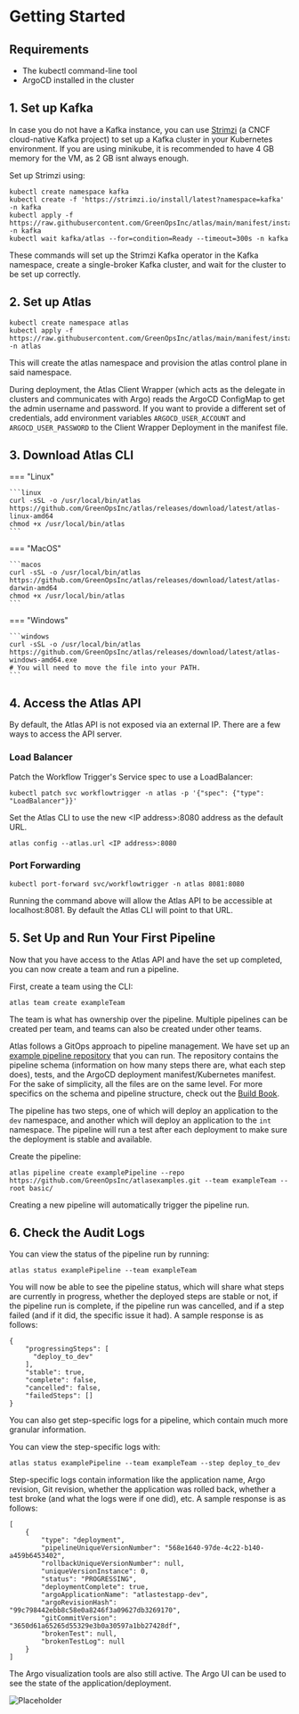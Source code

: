 # Getting Started

## Requirements

- The kubectl command-line tool
- ArgoCD installed in the cluster

## 1. Set up Kafka

In case you do not have a Kafka instance, you can use [Strimzi](https://strimzi.io/) (a CNCF cloud-native Kafka project) to set up a Kafka cluster in your Kubernetes environment. If you are using minikube, it is recommended to have 4 GB memory for the VM, as 2 GB isnt always enough.

Set up Strimzi using:

    kubectl create namespace kafka
    kubectl create -f 'https://strimzi.io/install/latest?namespace=kafka' -n kafka
    kubectl apply -f https://raw.githubusercontent.com/GreenOpsInc/atlas/main/manifest/install/kafka.yaml -n kafka
    kubectl wait kafka/atlas --for=condition=Ready --timeout=300s -n kafka

These commands will set up the Strimzi Kafka operator in the Kafka namespace, create a single-broker Kafka cluster, and wait for the cluster to be set up correctly.

## 2. Set up Atlas

    kubectl create namespace atlas
    kubectl apply -f https://raw.githubusercontent.com/GreenOpsInc/atlas/main/manifest/install/atlas.yaml -n atlas

This will create the atlas namespace and provision the atlas control plane in said namespace.

During deployment, the Atlas Client Wrapper (which acts as the delegate in clusters and communicates with Argo) reads the ArgoCD ConfigMap to get the admin username and password. If you want to provide a different set of credentials, add environment variables `ARGOCD_USER_ACCOUNT` and `ARGOCD_USER_PASSWORD` to the Client Wrapper Deployment in the manifest file.

## 3. Download Atlas CLI

=== "Linux"

    ```linux
    curl -sSL -o /usr/local/bin/atlas https://github.com/GreenOpsInc/atlas/releases/download/latest/atlas-linux-amd64
    chmod +x /usr/local/bin/atlas
    ```

=== "MacOS"

    ```macos
    curl -sSL -o /usr/local/bin/atlas https://github.com/GreenOpsInc/atlas/releases/download/latest/atlas-darwin-amd64
    chmod +x /usr/local/bin/atlas
    ```

=== "Windows"

    ```windows
    curl -sSL -o /usr/local/bin/atlas https://github.com/GreenOpsInc/atlas/releases/download/latest/atlas-windows-amd64.exe
    # You will need to move the file into your PATH.
    ```

## 4. Access the Atlas API

By default, the Atlas API is not exposed via an external IP. There are a few ways to access the API server.

### Load Balancer

Patch the Workflow Trigger's Service spec to use a LoadBalancer:

    kubectl patch svc workflowtrigger -n atlas -p '{"spec": {"type": "LoadBalancer"}}'

Set the Atlas CLI to use the new <IP address\>:8080 address as the default URL.

    atlas config --atlas.url <IP address>:8080

### Port Forwarding

    kubectl port-forward svc/workflowtrigger -n atlas 8081:8080

Running the command above will allow the Atlas API to be accessible at localhost:8081. By default the Atlas CLI will point to that URL.

## 5. Set Up and Run Your First Pipeline

Now that you have access to the Atlas API and have the set up completed, you can now create a team and run a pipeline.

First, create a team using the CLI:

    atlas team create exampleTeam

The team is what has ownership over the pipeline. Multiple pipelines can be created per team, and teams can also be created under other teams.

Atlas follows a GitOps approach to pipeline management. We have set up an [example pipeline repository](https://github.com/GreenOpsInc/atlasexamples/tree/main/basic) that you can run. The repository contains the pipeline schema (information on how many steps there are, what each step does), tests, and the ArgoCD deployment manifest/Kubernetes manifest. For the sake of simplicity, all the files are on the same level. For more specifics on the schema and pipeline structure, check out the [Build Book](buildbook/step.md).

The pipeline has two steps, one of which will deploy an application to the `dev` namespace, and another which will deploy an application to the `int` namespace. The pipeline will run a test after each deployment to make sure the deployment is stable and available.

Create the pipeline:

    atlas pipeline create examplePipeline --repo https://github.com/GreenOpsInc/atlasexamples.git --team exampleTeam --root basic/

Creating a new pipeline will automatically trigger the pipeline run.

## 6. Check the Audit Logs

You can view the status of the pipeline run by running:

    atlas status examplePipeline --team exampleTeam

You will now be able to see the pipeline status, which will share what steps are currently in progress, whether the deployed steps are stable or not, if the pipeline run is complete, if the pipeline run was cancelled, and if a step failed (and if it did, the specific issue it had). A sample response is as follows:

    {
        "progressingSteps": [
          "deploy_to_dev"
        ],
        "stable": true,
        "complete": false,
        "cancelled": false,
        "failedSteps": []
    }

You can also get step-specific logs for a pipeline, which contain much more granular information.

You can view the step-specific logs with:

    atlas status examplePipeline --team exampleTeam --step deploy_to_dev

Step-specific logs contain information like the application name, Argo revision, Git revision, whether the application was rolled back, whether a test broke (and what the logs were if one did), etc. A sample response is as follows:

    [
        {
            "type": "deployment",
            "pipelineUniqueVersionNumber": "568e1640-97de-4c22-b140-a459b6453402",
            "rollbackUniqueVersionNumber": null,
            "uniqueVersionInstance": 0,
            "status": "PROGRESSING",
            "deploymentComplete": true,
            "argoApplicationName": "atlastestapp-dev",
            "argoRevisionHash": "99c798442ebb8c58e0a8246f3a09627db3269170",
            "gitCommitVersion": "3650d61a65265d55329e3b0a30597a1bb27428df",
            "brokenTest": null,
            "brokenTestLog": null
        }
    ]

The Argo visualization tools are also still active. The Argo UI can be used to see the state of the application/deployment.

![Placeholder](https://argoproj.github.io/argo-cd/assets/guestbook-tree.png)
